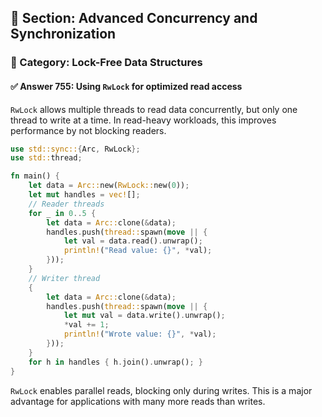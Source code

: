 ## 📘 Section: Advanced Concurrency and Synchronization
### 🔹 Category: Lock-Free Data Structures
#### ✅ Answer 755: Using `RwLock` for optimized read access

`RwLock` allows multiple threads to read data concurrently, but only one thread to write at a time. In read-heavy workloads, this improves performance by not blocking readers.

```rust
use std::sync::{Arc, RwLock};
use std::thread;

fn main() {
    let data = Arc::new(RwLock::new(0));
    let mut handles = vec![];
    // Reader threads
    for _ in 0..5 {
        let data = Arc::clone(&data);
        handles.push(thread::spawn(move || {
            let val = data.read().unwrap();
            println!("Read value: {}", *val);
        }));
    }
    // Writer thread
    {
        let data = Arc::clone(&data);
        handles.push(thread::spawn(move || {
            let mut val = data.write().unwrap();
            *val += 1;
            println!("Wrote value: {}", *val);
        }));
    }
    for h in handles { h.join().unwrap(); }
}
```

`RwLock` enables parallel reads, blocking only during writes. This is a major advantage for applications with many more reads than writes.
